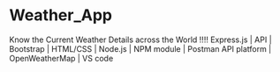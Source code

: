 # Weather_App
Know the Current Weather Details across the World !!!!   Express.js |  API | Bootstrap | HTML/CSS |  Node.js | NPM module | Postman API platform | OpenWeatherMap | VS code  
